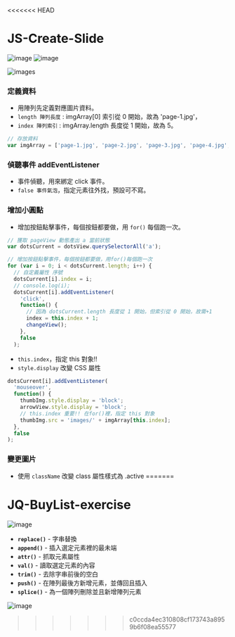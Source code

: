 <<<<<<< HEAD
# JS-Create-Slide

![image](https://img.shields.io/badge/JavaScript-exercise-brightgreen.svg)
![image](https://img.shields.io/badge/SASS-exercise-ff69b4.svg)

![images](https://github.com/jedchang/toDoList/blob/master/preview.jpg)

### 定義資料

- 用陣列先定義對應圖片資料。
- `length 陣列長度` : imgArray[0] 索引從 0 開始，故為 'page-1.jpg'，
- `index 陣列索引` : imgArray.length 長度從 1 開始，故為 5。

```javascript
// 存放資料
var imgArray = ['page-1.jpg', 'page-2.jpg', 'page-3.jpg', 'page-4.jpg', 'page-5.jpg'];
```

### 偵聽事件 addEventListener

- 事件偵聽，用來綁定 click 事件。
- `false 事件氣泡`，指定元素往外找，預設可不寫。

### 增加小圓點

- 增加按鈕點擊事件，每個按鈕都要做，用 `for()` 每個跑一次。

```javascript
// 獲取 pageView 動態產出 a 當前狀態
var dotsCurrent = dotsView.querySelectorAll('a');

// 增加按鈕點擊事件，每個按鈕都要做，用for()每個跑一次
for (var i = 0; i < dotsCurrent.length; i++) {
  // 自定義屬性 序號
  dotsCurrent[i].index = i;
  // console.log(i);
  dotsCurrent[i].addEventListener(
    'click',
    function() {
      // 因為 dotsCurrent.length 長度從 1 開始，但索引從 0 開始，故需+1
      index = this.index + 1;
      changeView();
    },
    false
  );
```

- `this.index`，指定 this 對象!!
- `style.display` 改變 CSS 屬性

```javascript
dotsCurrent[i].addEventListener(
  'mouseover',
  function() {
    thumbImg.style.display = 'block';
    arrowView.style.display = 'block';
    // this.index 重要!! 在for()裡，指定 this 對象
    thumbImg.src = 'images/' + imgArray[this.index];
  },
  false
);
```

### 變更圖片

- 使用 `className` 改變 class 屬性樣式為 .active
=======
# JQ-BuyList-exercise 
![image](https://img.shields.io/badge/jQuery-exercise-brightgreen.svg)

- **`replace()`** - 字串替換
- **`append()`** - 插入選定元素裡的最未端
- **`attr()`** - 抓取元素屬性
- **`val()`** - 讀取選定元素的內容
- **`trim()`** - 去除字串前後的空白
- **`push()`** - 在陣列最後方新增元素，並傳回且插入
- **`splice()`** - 為一個陣列刪除並且新增陣列元素

![image](https://github.com/jedchang/JQ-BuyList-exercise/blob/master/preview.jpg)
>>>>>>> c0ccda4ec310808cf173743a8959b6f08ea55577

